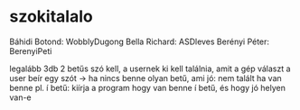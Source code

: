 # szokitalalo

Báhidi Botond: WobblyDugong
Bella Richard: ASDleves
Berényi Péter: BerenyiPeti

legalább 3db 2 betűs szó kell, a usernek ki kell találnia, amit a gép választ
a user beír egy szót -> ha nincs benne olyan betű, ami jó: nem talált
ha van benne pl. í betű: kiírja a program hogy van benne í betű, és hogy jó helyen van-e
